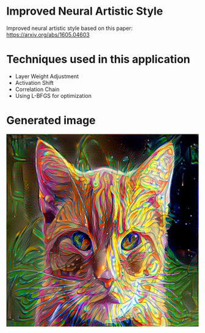 # Improved Neural Artistic Style

Improved neural artistic style based on this paper: https://arxiv.org/abs/1605.04603

# Techniques used in this application
- Layer Weight Adjustment
- Activation Shift
- Correlation Chain
- Using L-BFGS for optimization

# Generated image
![generated](https://github.com/altescy/ImprovedNeuralArtisticStyle/blob/master/genearted/15iter.png)
